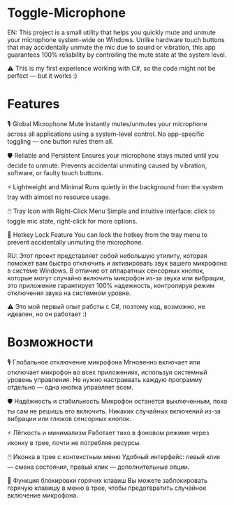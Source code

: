 # Toggle-Microphone
EN: This project is a small utility that helps you quickly mute and unmute your microphone system-wide on Windows. Unlike hardware touch buttons that may accidentally unmute the mic due to sound or vibration, this app guarantees 100% reliability by controlling the mute state at the system level.

⚠️ This is my first experience working with C#, so the code might not be perfect — but it works :)

# Features
🎙️ Global Microphone Mute
Instantly mutes/unmutes your microphone across all applications using a system-level control. No app-specific toggling — one button rules them all.

🛡️ Reliable and Persistent
Ensures your microphone stays muted until you decide to unmute. Prevents accidental unmuting caused by vibration, software, or faulty touch buttons.

⚡ Lightweight and Minimal
Runs quietly in the background from the system tray with almost no resource usage.

🖱️ Tray Icon with Right-Click Menu
Simple and intuitive interface: click to toggle mic state, right-click for more options.

🎯 Hotkey Lock Feature
You can lock the hotkey from the tray menu to prevent accidentally unmuting the microphone.




RU: Этот проект представляет собой небольшую утилиту, которая поможет вам быстро отключить и активировать звук вашего микрофона в системе Windows. В отличие от аппаратных сенсорных кнопок, которые могут случайно включить микрофон из-за звука или вибрации, это приложение гарантирует 100% надежность, контролируя режим отключения звука на системном уровне.

⚠️ Это мой первый опыт работы с C#, поэтому код, возможно, не идеален, но он работает :)


# Возможности
🎙️ Глобальное отключение микрофона
Мгновенно включает или отключает микрофон во всех приложениях, используя системный уровень управления. Не нужно настраивать каждую программу отдельно — одна кнопка управляет всем.

🛡️ Надёжность и стабильность
Микрофон останется выключенным, пока ты сам не решишь его включить. Никаких случайных включений из-за вибрации или глюков сенсорных кнопок.

⚡ Лёгкость и минимализм
Работает тихо в фоновом режиме через иконку в трее, почти не потребляя ресурсы.

🖱️ Иконка в трее с контекстным меню
Удобный интерфейс: левый клик — смена состояния, правый клик — дополнительные опции.

🎯 Функция блокировки горячих клавиш
Вы можете заблокировать горячую клавишу в меню в трее, чтобы предотвратить случайное включение микрофона.
